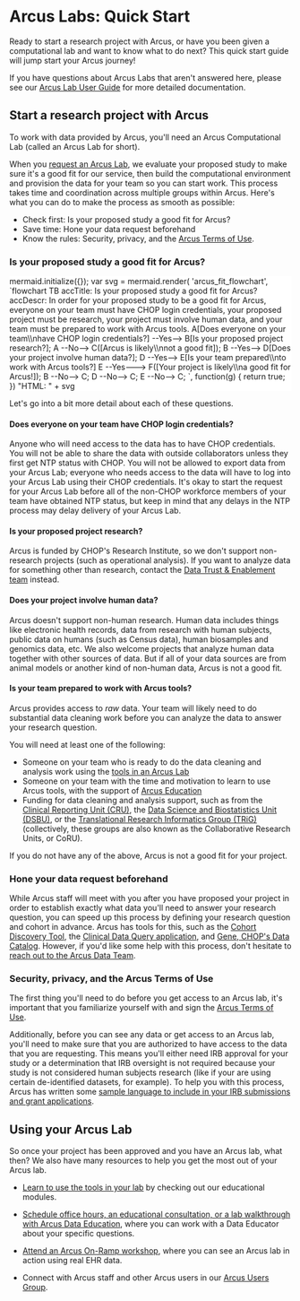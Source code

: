 <!--
author:   Arcus Education
email:    arcus-support@chop.edu
version:  1.0.0
language: en
narrator: US English Female
title: Arcus Quickstart

link:  https://cdn.jsdelivr.net/gh/arcus/Arcus_Labs_Orientation@main/assets/styles.css
link:  https://cdn.jsdelivr.net/gh/arcus/education_modules@main/assets/styles.css
script: https://kit.fontawesome.com/83b2343bd4.js
script: https://cdn.jsdelivr.net/npm/mermaid@9.4.3/dist/mermaid.min.js
-->

# Arcus Labs: Quick Start

Ready to start a research project with Arcus, or have you been given a computational lab and want to know what to do next? This quick start guide will jump start your Arcus journey! 

If you have questions about Arcus Labs that aren't answered here, please see our [Arcus Lab User Guide]() for more detailed documentation. 

## Start a research project with Arcus

To work with data provided by Arcus, you'll need an Arcus Computational Lab (called an Arcus Lab for short).

When you [request an Arcus Lab](https://support.arcus.chop.edu/servicedesk/customer/portal/6/create/307), we evaluate your proposed study to make sure it's a good fit for our service, then build the computational environment and provision the data for your team so you can start work. 
This process takes time and coordination across multiple groups within Arcus. 
Here's what you can do to make the process as smooth as possible: 

- Check first: Is your proposed study a good fit for Arcus?
- Save time: Hone your data request beforehand
- Know the rules: Security, privacy, and the [Arcus Terms of Use](https://arcus.chop.edu/terms-of-use).

### Is your proposed study a good fit for Arcus?

<div style = "background-color:white;">

<script style="display: block" run-once="true" modify="false">
mermaid.initialize({});

var svg = mermaid.render(
'arcus_fit_flowchart',
`flowchart TB
 accTitle: Is your proposed study a good fit for Arcus?
 accDescr: In order for your proposed study to be a good fit for Arcus, everyone on your team must have CHOP login credentials, your proposed project must be research, your project must involve human data, and your team must be prepared to work with Arcus tools. 
  A[Does everyone on your team\\nhave CHOP login credentials?] --Yes--> B[Is your proposed project research?];
  A --No--> C([Arcus is likely\\nnot a good fit]);
  B --Yes--> D[Does your project involve human data?];
  D --Yes--> E[Is your team prepared\\nto work with Arcus tools?]
  E --Yes---> F([Your project is likely\\na good fit for Arcus!]);
  B --No--> C;
  D --No--> C;
  E --No--> C;
`,
function(g) {
    return true;
})

"HTML: " + svg
</script>

</div>

Let's go into a bit more detail about each of these questions. 

#### Does everyone on your team have CHOP login credentials?
Anyone who will need access to the data has to have CHOP credentials. 
You will not be able to share the data with outside collaborators unless they first get NTP status with CHOP.
You will not be allowed to export data from your Arcus Lab; everyone who needs access to the data will have to log into your Arcus Lab using their CHOP credentials. 
It's okay to start the request for your Arcus Lab before all of the non-CHOP workforce members of your team have obtained NTP status, but keep in mind that any delays in the NTP process may delay delivery of your Arcus Lab. 

#### Is your proposed project research?
Arcus is funded by CHOP's Research Institute, so we don't support non-research projects (such as operational analysis). 
If you want to analyze data for something other than research, contact the [Data Trust & Enablement team](https://chop365.sharepoint.com/sites/DataTrustEnablement) instead. 

#### Does your project involve human data?
Arcus doesn't support non-human research. 
Human data includes things like electronic health records, data from research with human subjects, public data on humans (such as Census data), human biosamples and genomics data, etc.
We also welcome projects that analyze human data together with other sources of data. 
But if all of your data sources are from animal models or another kind of non-human data, Arcus is not a good fit.

#### Is your team prepared to work with Arcus tools?
Arcus provides access to *raw* data.
Your team will likely need to do substantial data cleaning work before you can analyze the data to answer your research question. 

You will need at least one of the following: 

- Someone on your team who is ready to do the data cleaning and analysis work using the [tools in an Arcus Lab](https://forum.arcus.chop.edu/t/what-applications-are-available-in-arcus-labs/781)
- Someone on your team with the time and motivation to learn to use Arcus tools, with the support of [Arcus Education](https://arcus.chop.edu/i-want-to/arcus-education)
- Funding for data cleaning and analysis support, such as from the [Clinical Reporting Unit (CRU)](https://www.research.chop.edu/clinical-reporting-unit), the [Data Science and Biostatistics Unit (DSBU)](https://www.research.chop.edu/data-science-and-biostatistics-unit), or the [Translational Research Informatics Group (TRiG)](https://www.research.chop.edu/dbhi-translational-informatics) (collectively, these groups are also known as the Collaborative Research Units, or CoRU).

If you do not have any of the above, Arcus is not a good fit for your project.

### Hone your data request beforehand
While Arcus staff will meet with you after you have proposed your project in order to establish exactly what data you'll need to answer your research question, you can speed up this process by defining your research question and cohort in advance. Arcus has tools for this, such as the [Cohort Discovery Tool](https://arcus.chop.edu/apps/cohort-discovery), the [Clinical Data Query application](https://arcus.chop.edu/apps/clinical-data-query), and [Gene, CHOP's Data Catalog](https://chop.alationcloud.com/). However, if you'd like some help with this process, don't hesitate to [reach out to the Arcus Data Team](https://outlook.office365.com/owa/calendar/ArcusDataRepositoryOfficeHours@CHOP365.onmicrosoft.com/bookings/). 

### Security, privacy, and the Arcus Terms of Use
The first thing you'll need to do before you get access to an Arcus lab, it's important that you familiarize yourself with and sign the [Arcus Terms of Use](https://arcus.chop.edu/terms-of-use). 

Additionally, before you can see any data or get access to an Arcus lab, you'll need to make sure that you are authorized to have access to the data that you are requesting. This means you'll either need IRB approval for your study or a determination that IRB oversight is not required because your study is not considered human subjects research (like if your are using certain de-identified datasets, for example). To help you with this process, Arcus has written some [sample language to include in your IRB submissions and grant applications](https://arcus.chop.edu/web-static/documents/Arcus_Grant_Language.pdf).


## Using your Arcus Lab
So once your project has been approved and you have an Arcus lab, what then? We also have many resources to help you get the most out of your Arcus lab. 

- [Learn to use the tools in your lab](https://liascript.github.io/course/?https://raw.githubusercontent.com/arcus/Arcus_Labs_Orientation/main/arcus_orientation.md#6) by checking out our educational modules.

- [Schedule office hours, an educational consultation, or a lab walkthrough with Arcus Data Education](https://outlook.office365.com/book/BKG-StandardArcusEducationOfficeHours@chop.edu/), where you can work with a Data Educator about your specific questions.

- [Attend an Arcus On-Ramp workshop](https://arcus.chop.edu/education/webinar-signup#), where you can see an Arcus lab in action using real EHR data. 

- Connect with Arcus staff and other Arcus users in our [Arcus Users Group](https://teams.microsoft.com/l/team/19%3AUa9xxH-Wc6tcXYT0Ju3M-6M_f0yk4yR2qcAbIPF16hM1%40thread.tacv2/conversations?groupId=00909f4a-1401-46fd-9f0a-531498e1aef6&tenantId=a6112416-07b0-41a5-9bb1-d146b575c975).



